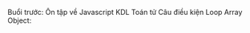

Buổi trước: Ôn tập về Javascript
    KDL
    Toán tử
    Câu điều kiện
    Loop
    Array
    Object:

